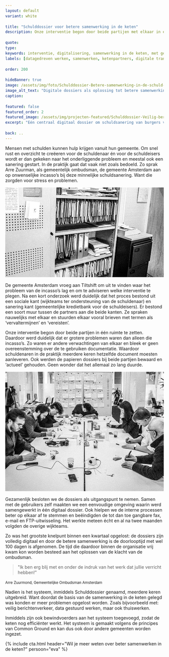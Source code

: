 ```yaml
---
layout: default
variant: white

title: "Schulddossier voor betere samenwerking in de keten"
description: Onze interventie begon door beide partijen met elkaar in één ruimte te zetten. Daardoor werd duidelijk dat er grotere problemen waren dan alleen de incasso’s. Met de gebruikers maakten we een eenvoudige omgeving waarin werd samengewerkt in één digitaal dossier, waardoor de doorlooptijd met wel 100 dagen is afgenomen.

quote:
type:
keywords: interventie, digitalisering, samenwerking in de keten, met gebruikers, maak het echt, datagedreevn werken, digitale transitie
labels: [datagedreven werken, samenwerken, ketenpartners, digitale transitie]

order: 200

hideBanner: true
image: /assets/img/foto/Schulddossier-Betere-samenwerking-in-de-schuld-keten.jpg
image_alt_text: "Digitale dossiers als oplossing tot betere samenwerking in de schuldhulpverlening keten"
caption:

featured: false
featured_order: 2
featured_image: /assets/img/projecten-featured/Schulddossier-Veilig-berichtenverkeer-in-schuld-keten.jpg
excerpt: "Eén centraal digitaal dossier om schuldsanering van burgers veilig en sneller te laten verlopen. Waardoor de doorlooptijd met wel 100 dagen is afgenomen."

back: ..
---
```

Mensen met schulden kunnen hulp krijgen vanuit hun gemeente. Om snel rust en overzicht te creëeren voor de schuldenaar én voor de schuldeisers wordt er dan gekeken naar het onderliggende probleem en meestal ook een sanering gestart. In de praktijk gaat dat vaak niet zoals bedoeld. Zo sprak Arre Zuurman, als gemeentelijk ombudsman, de gemeente Amsterdam aan op onwenselijke incasso’s bij deze minnelijke schuldsanering. Want die zorgden voor stress en problemen.

<div class="article-image">
    <img src="/assets/img/foto/Schulddossier-Veilig-berichtenverkeer-in-schuld-keten.jpg">
</div>

De gemeente Amsterdam vroeg aan Tiltshift om uit te vinden waar het probleem van de incasso’s lag en om te adviseren welke interventie te plegen. Na een kort onderzoek werd duidelijk dat het proces bestond uit een sociale kant (wijkteams ter ondersteuning van de schuldenaar) en sanering kant (gemeentelijke kredietbank voor de schuldeisers). Er bestond een soort muur tussen de partners aan die beide kanten. Ze spraken nauwelijks met elkaar en stuurden elkaar vooral brieven met termen als ‘vervaltermijnen’ en ‘vereisten’.

<!-- {% include three-images.html imageUrl1="/assets/img/foto/2016-straatcoaches02.jpg" imageAltText1="project.title" imageUrl2="/assets/img/foto/2016-straatcoaches02.jpg" imageAltText2="project.title" imageUrl3="/assets/img/foto/2016-straatcoaches02.jpg" imageAltText3="project.title" %} -->

Onze interventie begon door beide partijen in één ruimte te zetten. Daardoor werd duidelijk dat er grotere problemen waren dan alleen die incasso’s. Zo waren er andere verwachtingen van elkaar en bleek er geen overeenstemming over de te gebruiken documentatie. Waardoor schuldenaren in de praktijk meerdere keren hetzelfde document moesten aanleveren. Ook werden de papieren dossiers bij beide partijen bewaard en ‘actueel’ gehouden. Geen wonder dat het allemaal zo lang duurde.

<div class="article-image">
    <img src="/assets/img/foto/Schulddossier-Design-Thinking-Schulddienstverlening.jpg">
</div>

Gezamenlijk besloten we de dossiers als uitgangspunt te nemen. Samen met de gebruikers zelf maakten we een eenvoudige omgeving waarin werd samengewerkt in één digitaal dossier. Ook hielpen we de interne processen beter op elkaar af te stemmen en beëindigden de tot dan toe gangbare fax, e-mail en FTP-uitwisseling. Het werkte meteen écht en al na twee maanden volgden de overige wijkteams.

Zo was het grootste knelpunt binnen een kwartaal opgelost: de dossiers zijn volledig digitaal en door de betere samenwerking is de doorlooptijd met wel 100 dagen is afgenomen. De tijd die daardoor binnen de organisatie vrij kwam kon worden besteed aan het oplossen van de klacht van de ombudsman.

> "Ik ben erg blij met en onder de indruk van het werk dat jullie verricht hebben!"

<small class="author">Arre&nbsp;Zuurmond, Gemeentelijke&nbsp;Ombudsman&nbsp;Amsterdam</small>

Nadien is het systeem, inmiddels Schulddossier genaamd, meerdere keren uitgebreid. Want doordat de basis van de samenwerking in de keten gelegd was konden er meer problemen opgelost worden. Zoals bijvoorbeeld met: veilig berichtenverkeer, data gestuurd werken, maar ook thuiswerken.

Inmiddels zijn ook bewindvoerders aan het systeem toegevoegd, zodat de keten nog efficiënter werkt. Het systeem is gemaakt volgens de principes van Common Ground en kan dus ook door  andere gemeenten worden ingezet.

{% include cta.html header="Wil je meer weten over beter samenwerken in de keten?" persoon="eva" %}
